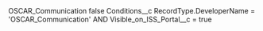 <?xml version="1.0" encoding="UTF-8"?>
<CustomMetadata xmlns="http://soap.sforce.com/2006/04/metadata" xmlns:xsi="http://www.w3.org/2001/XMLSchema-instance" xmlns:xsd="http://www.w3.org/2001/XMLSchema">
    <label>OSCAR_Communication</label>
    <protected>false</protected>
    <values>
        <field>Conditions__c</field>
        <value xsi:type="xsd:string">RecordType.DeveloperName = &apos;OSCAR_Communication&apos; AND Visible_on_ISS_Portal__c = true</value>
    </values>
</CustomMetadata>
